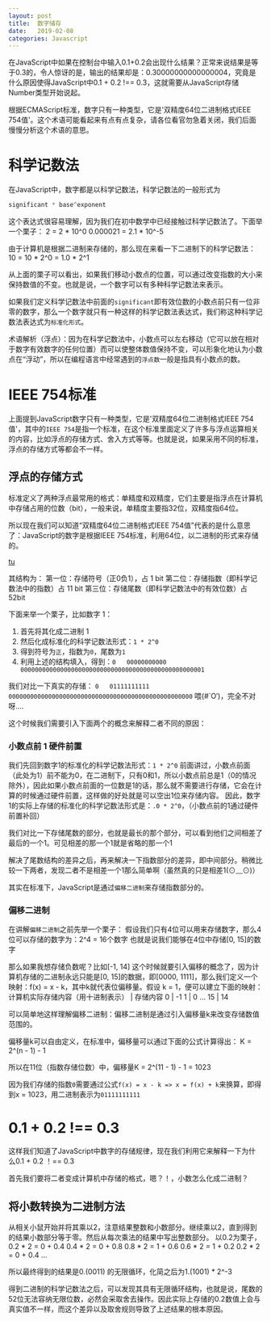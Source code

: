 ```yaml
---
layout: post
title:  数字储存
date:   2019-02-08 
categories: Javascript 
---
```


在JavaScript中如果在控制台中输入0.1+0.2会出现什么结果？正常来说结果是等于0.3的，令人惊讶的是，输出的结果却是：0.30000000000000004，究竟是什么原因使得JavaScript中0.1 + 0.2 !== 0.3，这就需要从JavaScript存储Number类型开始说起。

根据ECMAScript标准，数字只有一种类型，它是'双精度64位二进制格式IEEE 754值'。这个术语可能看起来有点有点复杂，请各位看官勿急着关闭，我们后面慢慢分析这个术语的意思。

# 科学记数法

在JavaScript中，数字都是以科学记数法，科学记数法的一般形式为

```js
significant * base^exponent
```

这个表达式很容易理解，因为我们在初中数学中已经接触过科学记数法了。下面举一个栗子：
2 = 2 * 10^0
0.000021 = 2.1 * 10^-5

由于计算机是根据二进制来存储的，那么现在来看一下二进制下的科学记数法：
10 = 10 \* 2^0 = 1.0 \* 2^1

从上面的栗子可以看出，如果我们移动小数点的位置，可以通过改变指数的大小来保持数值的不变。也就是说，一个数字可以有多种科学记数法来表示。

如果我们定义科学记数法中前面的`significant`即有效位数的小数点前只有一位非零的数字，那么一个数字就只有一种这样的科学记数法表达式，我们称这种科学记数法表达式为`标准化形式`。

术语解析（浮点）：因为在科学记数法中，小数点可以左右移动（它可以放在相对于数字有效数字的任何位置）而可以使整体数值保持不变，可以形象化地认为小数点在“浮动”，所以在编程语言中经常遇到的`浮点数`一般是指具有小数点的数。

# IEEE 754标准

上面提到JavaScript数字只有一种类型，它是'双精度64位二进制格式IEEE 754值'，其中的`IEEE 754`是指一个标准，在这个标准里面定义了许多与浮点运算相关的内容，比如浮点的存储方式、舍入方式等等。也就是说，如果采用不同的标准，浮点的存储方式等都会不一样。

## 浮点的存储方式

标准定义了两种浮点最常用的格式：单精度和双精度，它们主要是指浮点在计算机中存储占用的位数（bit），一般来说，单精度主要指32位，双精度指64位。

所以现在我们可以知道“双精度64位二进制格式IEEE 754值”代表的是什么意思了：JavaScript的数字是根据IEEE 754标准，利用64位，以二进制的形式来存储的。

[tu](../assets/images/64bit.png)

其结构为：
第一位：存储符号（正0负1），占 1 bit
第二位：存储指数（即科学记数法中的指数）占 11 bit
第三位：存储尾数（即科学记数法中的有效位数）占 52bit

下面来举一个栗子，比如数字 1：
1. 首先将其化成二进制 1
2. 然后化成标准化的科学记数法形式：`1 * 2^0`
3. 得到符号为`正`，指数为`0`，尾数为`1`
4. 利用上述的结构填入，得到：`0   00000000000  000000000000000000000000000000000000000000000000001`

我们对比一下真实的存储：
`0   01111111111  000000000000000000000000000000000000000000000000000`
喂(#`O′)，完全不对呀....

这个时候我们需要引入下面两个的概念来解释二者不同的原因：



### 小数点前 1 硬件前置

我们先回到数字1的标准化的科学记数法形式：`1 * 2^0`
前面讲过，小数点前面（此处为1）前不能为0，在二进制下，只有0和1，所以小数点前总是1（0的情况除外），因此如果小数点前面的一位数是1的话，那么就不需要进行存储，它会在计算的时候通过硬件前置，这样做的好处就是可以空出1位来存储内容。
因此，数字1的实际上存储的标准化的科学记数法形式是：`.0 * 2^0`，（小数点前的1通过硬件前置补回）

我们对比一下存储尾数的部分，也就是最长的那个部分，可以看到他们之间相差了最后的一个1。可见相差的那一个1就是省略的那一个1


解决了尾数结构的差异之后，再来解决一下指数部分的差异，即中间部分。稍微比较一下两者，发现二者不是相差一个1那么简单啊（虽然真的只是相差1(⊙﹏⊙)）

其实在标准下，JavaScript是通过`偏移二进制`来存储指数部分的。

### 偏移二进制

在讲解`偏移二进制`之前先举一个栗子：
假设我们只有4位可以用来存储数字，那么4位可以存储的数字为：2^4 = 16个数字
也就是说我们能够在4位中存储[0, 15]的数字

那么如果我想存储负数呢？比如[-1, 14]
这个时候就要引入偏移的概念了，因为计算机存储的二进制永远只能是[0, 15]的数据，即[0000, 1111]，那么我们定义一个映射：f(x) = x - k，其中k就代表位偏移量。假设 k = 1，便可以建立下面的映射：
计算机实际存储内容（用十进制表示） | 存储内容
0 | -1
1 | 0
...
15 | 14

可以简单地这样理解偏移二进制：偏移二进制是通过引入偏移量k来改变存储数值范围的。

偏移量k可以自由定义，在标准中，偏移量可以通过下面的公式计算得出：
K = 2^(n - 1) - 1

所以在11位（指数存储位数）中，偏移量K = 2^(11 - 1) - 1 = 1023

因为我们存储的指数`0`需要通过公式`f(x) = x - k => x = f(x) + k`来换算，即得到x = 1023，用二进制表示为`01111111111`


# 0.1 + 0.2 !== 0.3

这样我们知道了JavaScript中数字的存储规律，现在我们利用它来解释一下为什么0.1 + 0.2 ！== 0.3

首先我们要将二者变成计算机中存储的格式，嗯？！，小数怎么化成二进制？

## 将小数转换为二进制方法

从相关小鼠开始并将其乘以2，注意结果整数和小数部分。继续乘以2，直到得到的结果小数部分等于零。然后从每次乘法的结果中写出整数部分。
以0.2为栗子，
0.2 * 2 = 0 + 0.4
0.4 * 2 = 0 + 0.8
0.8 * 2 = 1 + 0.6
0.6 * 2 = 1 + 0.2
0.2 * 2 = 0 + 0.4
...

所以最终得到的结果是0.(0011) 的无限循环，化简之后为1.(1001) * 2^-3

得到二进制的科学记数法之后，可以发现其具有无限循环结构，也就是说，尾数的52位无法容纳无限位数，必然会采取舍去操作。因此实际上存储的0.2数值上会与真实值不一样，而这个差异以及取舍规则导致了上述结果的根本原因。
